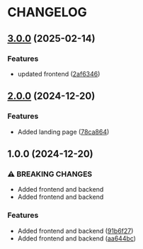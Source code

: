 # CHANGELOG

## [3.0.0](https://github.com/rjtormis/YelpCamp/compare/release/v2.0.0...release/v3.0.0) (2025-02-14)

### Features

* updated frontend ([2af6346](https://github.com/rjtormis/YelpCamp/commit/2af6346131ac9a6571761daa034e0fe5353fe42e))

## [2.0.0](https://github.com/rjtormis/YelpCamp/compare/release/v1.0.0...release/v2.0.0) (2024-12-20)

### Features

* Added landing page ([78ca864](https://github.com/rjtormis/YelpCamp/commit/78ca864c9f0bd5e3cf9be2024820bb8738d6b0b3))

## 1.0.0 (2024-12-20)

### ⚠ BREAKING CHANGES

* Added frontend and backend
* Added frontend and backend

### Features

* Added frontend and backend ([91b6f27](https://github.com/rjtormis/YelpCamp/commit/91b6f2779b7d620b6424ca70fb1f35a826b59eae))
* Added frontend and backend ([aa644bc](https://github.com/rjtormis/YelpCamp/commit/aa644bcbd0b855e3c7ab4b4d280e5918fe50f7af))
